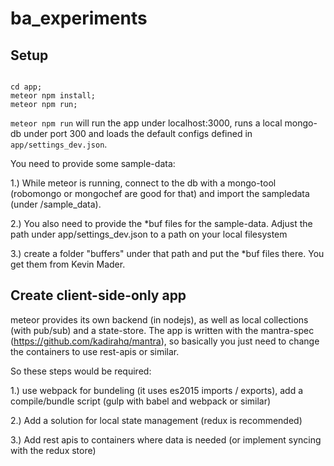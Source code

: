 # ba_experiments

## Setup

```

cd app;
meteor npm install;
meteor npm run;

```

`meteor npm run` will run the app under localhost:3000, runs a local mongo-db under port 300 and 
loads the default configs defined in `app/settings_dev.json`.

You need to provide some sample-data:

1.) While meteor is running, connect to the db with a mongo-tool (robomongo or mongochef are good for that) and import the sampledata (under /sample_data).

2.) You also need to provide the *buf files for the sample-data. Adjust the path under app/settings_dev.json to a path on your local filesystem

3.) create a folder "buffers" under that path and put the *buf files there. You get them from Kevin Mader.

## Create client-side-only app

meteor provides its own backend (in nodejs), as well as local collections (with pub/sub) and a state-store. 
The app is written with the mantra-spec (https://github.com/kadirahq/mantra), so basically you just need to change the containers to use 
rest-apis or similar.

So these steps would be required:

1.) use webpack for bundeling (it uses es2015 imports / exports), add a compile/bundle script (gulp with babel and webpack or similar)

2.) Add a solution for local state management (redux is recommended)

3.) Add rest apis to containers where data is needed (or implement syncing with the redux store)



